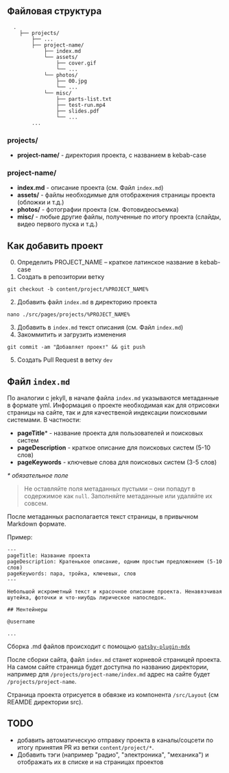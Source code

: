 ## Файловая структура
```
  .
	├── projects/
		├── ...
		├── project-name/
			├── index.md
			└── assets/
				├── cover.gif
				└── ...
			└── photos/
				├── 00.jpg
				└── ...
			└── misc/
				├── parts-list.txt
				├── test-run.mp4
				├── slides.pdf
				└── ...
		...
```

### projects/

- **project-name/** - директория проекта, с названием в kebab-case

### project-name/

- **index.md** - описание проекта (см. Файл `index.md`)
- **assets/** - файлы необходимые для отображения страницы проекта (обложки и т.д.)
- **photos/** - фотографии проекта (см. Фотовидеосъемка)
- **misc/** - любые другие файлы, полученные по итогу проекта (слайды, видео первого пуска и т.д.)

## Как добавить проект

0. Определить PROJECT_NAME – краткое латинское название в kebab-case
1. Создать в репозитории ветку

```shell
git checkout -b content/project/%PROJECT_NAME%
```

2. Добавить файл `index.md` в директорию проекта

```shell
nano ./src/pages/projects/%PROJECT_NAME%
```

3. Добавить в `index.md` текст описания (см. Файл `index.md`)
4. Закоммитить и загрузить изменения

```shell
git commit -am "Добавляет проект" && git push
```

5. Создать Pull Request в ветку `dev`

## Файл `index.md`

По аналогии с jekyll, в начале файла `index.md` указываются метаданные в формате yml. Информация о проекте необходимая как для отрисовки страницы на сайте, так и для качественой индексации поисковыми системами. В частности:

- **pageTitle*** - название проекта для пользователей и поисковых систем
- **pageDescription** - краткое описание для поисковых систем (5-10 слов)
- **pageKeywords** - ключевые слова для поисковых систем (3-5 слов)

_* обязательное поле_

>Не оставляйте поля метаданных пустыми – они попадут в содержимое как `null`. Заполняйте метаданные или удаляйте их совсем.

После метаданных располагается текст страницы, в привычном Markdown формате. 

Пример:

```
---
pageTitle: Название проекта
pageDescription: Кратенькое описание, одним простым предложением (5-10 слов)
pageKeywords: пара, тройка, ключевых, слов
---

Небольшой искрометный текст и красочное описание проекта. Ненавязчивая шутейка, фоточки и что-ниубдь лирическое напоследок.

## Ментейнеры

@username

...
```

Сборка .md файлов происходит с помощью [`gatsby-plugin-mdx`](https://www.gatsbyjs.com/plugins/gatsby-plugin-mdx/) 

После сборки сайта, файл `index.md` станет корневой страницей проекта. На самом сайте страница будет доступна по названию директории, например для `/projects/project-name/index.md` адрес на сайте будет `/projects/project-name`.

Страница проекта отрисуется в обвязке из компонента `/src/Layout` (см REAMDE директории src).


## TODO

- добавить автоматическую отправку проекта в каналы/соцсети по итогу принятия PR из ветки `content/project/*`.
- Добавить тэги (например "радио", "электроника", "механика") и отображать их в списке и на страницах проектов 